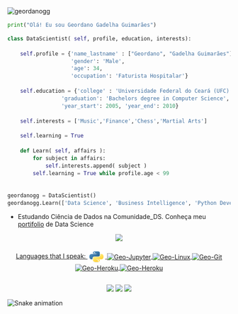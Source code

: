 <img src="https://komarev.com/ghpvc/?username=geordanogg&color=yellow&style=flat-square" alt="geordanogg" />


```python
print("Olá! Eu sou Geordano Gadelha Guimarães")
```


```python
class DataScientist( self, profile, education, interests):
    
    self.profile = {'name_lastname' : ["Geordano", "Gadelha Guimarães"], 
                    'gender': 'Male', 
                    'age': 34,
                    'occupation': 'Faturista Hospitalar'}
    
    self.education = {'college' : 'Universidade Federal do Ceará (UFC)', 
                 'graduation': 'Bachelors degree in Computer Science', 
                 'year_start': 2005, 'year_end': 2010}  
                 
    self.interests = ['Music','Finance','Chess','Martial Arts']
    
    self.learning = True
    
    def Learn( self, affairs ):
        for subject in affairs:
            self.interests.append( subject )
        self.learning = True while profile.age < 99
        
        
geordanogg = DataScientist()
geordanogg.Learn(['Data Science', 'Business Intelligence', 'Python Development'])
```

- Estudando Ciência de Dados na Comunidade_DS. Conheça meu [portifolio](https://github.com/geordanogg/Geordano_DS_Portifolio) de Data Science 


<div align="center">
  <a href="https://github.com/geordanogg">
  <img height="120em" src="https://github-readme-stats.vercel.app/api?username=geordanogg&show_icons=true&theme=dark&include_all_commits=true&count_private=true"/>
</div>

  
<div align="center" style="display: inline_block"><br>  
  Languages that I speak:
  <img align="center" alt="Geo-Python" height="30" width="40" src="https://raw.githubusercontent.com/devicons/devicon/master/icons/python/python-original.svg">
  <img align="center" alt="Geo-Jupyter" height="30" width="40" src="https://cdn.jsdelivr.net/gh/devicons/devicon/icons/jupyter/jupyter-original-wordmark.svg">
  <img align="center" alt="Geo-Linux" height="30" width="40" src="https://cdn.jsdelivr.net/gh/devicons/devicon/icons/linux/linux-original.svg">
  <img align="center" alt="Geo-Git" height="30" width="40" src="https://cdn.jsdelivr.net/gh/devicons/devicon/icons/git/git-original.svg">
  <img align="center" alt="Geo-Heroku" height="30" width="40" src="https://cdn.jsdelivr.net/gh/devicons/devicon/icons/heroku/heroku-original.svg">
  <img align="center" alt="Geo-Heroku" height="30" width="40" src="https://cdn.jsdelivr.net/gh/devicons/devicon/icons/amazonwebservices/amazonwebservices-original.svg">  
</div>
  
##

<div align="center"> 
  <a href="https://instagram.com/geordanogg" target="_blank"><img src="https://img.shields.io/badge/-Instagram-%23E4405F?style=for-the-badge&logo=instagram&logoColor=white" target="_blank"></a>
  <a href = "mailto:geordanogg@gmail.com"><img src="https://img.shields.io/badge/-Gmail-%23333?style=for-the-badge&logo=gmail&logoColor=white" target="_blank"></a>
  <a href="https://www.linkedin.com/in/geordanogg" target="_blank"><img src="https://img.shields.io/badge/-LinkedIn-%230077B5?style=for-the-badge&logo=linkedin&logoColor=white" target="_blank"></a> 
</div>
  
![Snake animation](https://github.com/geordanogg/geordanogg/blob/output/github-contribution-grid-snake.svg)
